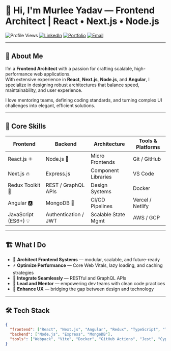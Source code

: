 # 👋 Hi, I'm Murlee Yadav — Frontend Architect | React • Next.js • Node.js

![Profile Views](https://komarev.com/ghpvc/?username=yourusername&color=blueviolet)
[![LinkedIn](https://img.shields.io/badge/LinkedIn-Connect-blue?logo=linkedin&style=flat-square)](https://linkedin.com/in/yourlinkedin)
[![Portfolio](https://img.shields.io/badge/Portfolio-Visit-green?style=flat-square)](https://yourportfolio.com)
[![Email](https://img.shields.io/badge/Email-Contact-red?style=flat-square)](mailto:youremail@example.com)

---

## 🚀 About Me  
I’m a **Frontend Architect** with a passion for crafting scalable, high-performance web applications.  
With extensive experience in **React**, **Next.js**, **Node.js**, and **Angular**, I specialize in designing robust architectures that balance speed, maintainability, and user experience.

I love mentoring teams, defining coding standards, and turning complex UI challenges into elegant, efficient solutions.

---

## 🧠 Core Skills  

| Frontend | Backend | Architecture | Tools & Platforms |
|-----------|-----------|---------------|--------------------|
| React.js ⚛️ | Node.js 🚀 | Micro Frontends | Git / GitHub |
| Next.js 🔥 | Express.js | Component Libraries | VS Code |
| Redux Toolkit 🧩 | REST / GraphQL APIs | Design Systems | Docker |
| Angular 🅰️ | MongoDB 🍃 | CI/CD Pipelines | Vercel / Netlify |
| JavaScript (ES6+) 💡 | Authentication / JWT | Scalable State Mgmt | AWS / GCP |

---

## 🏗️ What I Do

- 🧭 **Architect Frontend Systems** — modular, scalable, and future-ready  
- ⚡ **Optimize Performance** — Core Web Vitals, lazy loading, and caching strategies  
- 🧰 **Integrate Seamlessly** — RESTful and GraphQL APIs  
- 👥 **Lead and Mentor** — empowering dev teams with clean code practices  
- 🎨 **Enhance UX** — bridging the gap between design and technology  

---

## 🛠️ Tech Stack

```json
{
  "frontend": ["React", "Next.js", "Angular", "Redux", "TypeScript", "TailwindCSS"],
  "backend": ["Node.js", "Express", "MongoDB"],
  "tools": ["Webpack", "Vite", "Docker", "GitHub Actions", "Jest", "Cypress"]
}
